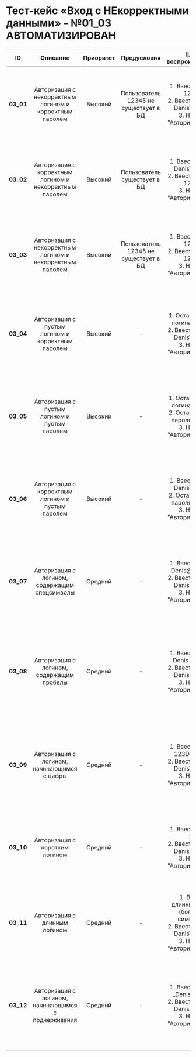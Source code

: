 # Тест-кейс «Вход с НЕкорректными данными» - №01_03 АВТОМАТИЗИРОВАН

| **ID** | **Описание** | **Приоритет** | **Предусловия** | **Шаги воспроизведения** | **Ожидаемый результат** |
| :-: | :-: | :-: | :-: | :-: | :-: |
| **03_01** | Авторизация с некорректным логином и корректным паролем | Высокий | Пользователь 12345 не существует в БД | 1. Ввести логин: 12345<br>2. Ввести пароль: DenisTest123<br>3. Нажать "Авторизоваться" | 1. Появляется попап с ошибкой<br>2. Заголовок ошибки: "ОШИБКА №1005"<br>3. Текст ошибки: "USER IS NO EXISTS"<br>4. Вход не выполняется |
| **03_02** | Авторизация с корректным логином и некорректным паролем | Высокий | Пользователь существует в БД | 1. Ввести логин: DenisTest123<br>2. Ввести пароль: 12345<br>3. Нажать "Авторизоваться" | 1. Появляется попап с ошибкой<br>2. Заголовок ошибки: "ОШИБКА №1002"<br>3. Текст ошибки: "WRONG LOGIN OR PASSWORD"<br>4. Вход не выполняется |
| **03_03** | Авторизация с некорректным логином и некорректным паролем | Высокий | Пользователь 12345 не существует в БД | 1. Ввести логин: 12345<br>2. Ввести пароль: 12345<br>3. Нажать "Авторизоваться" | 1. Появляется попап с ошибкой<br>2. Заголовок ошибки: "ОШИБКА №1005"<br>3. Текст ошибки: "USER IS NO EXISTS"<br>4. Вход не выполняется |
| **03_04** | Авторизация с пустым логином и корректным паролем | Высокий | - | 1. Оставить поле логина пустым<br>2. Ввести пароль: DenisTest123<br>3. Нажать "Авторизоваться" | 1. Появляется попап с ошибкой<br>2. Заголовок ошибки: "ОШИБКА №1001"<br>3. Текст ошибки: "PARAMS LOGIN OR PASSWORD NOT SET"<br>4. Вход не выполняется |
| **03_05** | Авторизация с пустым логином и пустым паролем | Высокий | - | 1. Оставить поле логина пустым<br>2. Оставить поле пароля пустым<br>3. Нажать "Авторизоваться" | 1. Появляется попап с ошибкой<br>2. Заголовок ошибки: "ОШИБКА №1001"<br>3. Текст ошибки: "PARAMS LOGIN OR PASSWORD NOT SET"<br>4. Вход не выполняется |
| **03_06** | Авторизация с корректным логином и пустым паролем | Высокий | - | 1. Ввести логин: DenisTest123<br>2. Оставить поле пароля пустым<br>3. Нажать "Авторизоваться" | 1. Появляется попап с ошибкой<br>2. Заголовок ошибки: "ОШИБКА №1001"<br>3. Текст ошибки: "PARAMS LOGIN OR PASSWORD NOT SET"<br>4. Вход не выполняется |
| **03_07** | Авторизация с логином, содержащим спецсимволы | Средний | - | 1. Ввести логин: Denis@Test123<br>2. Ввести пароль: DenisTest123<br>3. Нажать "Авторизоваться" | 1. Появляется попап с ошибкой<br>2. Заголовок ошибки: "ОШИБКА №1009"<br>3. Текст ошибки: "НЕДОПУСТИМЫЕ СИМВОЛЫ В ЛОГИНЕ"<br>4. Вход не выполняется |
| **03_08** | Авторизация с логином, содержащим пробелы | Средний | - | 1. Ввести логин: Denis Test123<br>2. Ввести пароль: DenisTest123<br>3. Нажать "Авторизоваться" | 1. Появляется попап с ошибкой<br>2. Заголовок ошибки: "ОШИБКА №1010"<br>3. Текст ошибки: "ЛОГИН СОДЕРЖИТ ПРОБЕЛЫ ИЛИ СПЕЦИАЛЬНЫЕ СИМВОЛЫ"<br>4. Вход не выполняется |
| **03_09** | Авторизация с логином, начинающимся с цифры | Средний | - | 1. Ввести логин: 123DenisTest<br>2. Ввести пароль: DenisTest123<br>3. Нажать "Авторизоваться" | 1. Появляется попап с ошибкой<br>2. Заголовок ошибки: "ОШИБКА №1008"<br>3. Текст ошибки: "ЛОГИН НАЧИНАЕТСЯ С ЦИФРЫ ИЛИ ПОДЧЕРКИВАНИЯ"<br>4. Вход не выполняется |
| **03_10** | Авторизация с коротким логином | Средний | - | 1. Ввести логин: De<br>2. Ввести пароль: DenisTest123<br>3. Нажать "Авторизоваться" | 1. Появляется попап с ошибкой<br>2. Заголовок ошибки: "ОШИБКА №1007"<br>3. Текст ошибки: "НЕПРАВИЛЬНАЯ ДЛИНА ЛОГИНА"<br>4. Вход не выполняется |
| **03_11** | Авторизация с длинным логином | Средний | - | 1. Ввести длинный логин (более 30 символов)<br>2. Ввести пароль: DenisTest123<br>3. Нажать "Авторизоваться" | 1. Появляется попап с ошибкой<br>2. Заголовок ошибки: "ОШИБКА №1007"<br>3. Текст ошибки: "НЕПРАВИЛЬНАЯ ДЛИНА ЛОГИНА"<br>4. Вход не выполняется |
| **03_12** | Авторизация с логином, начинающимся с подчеркивания | Средний | - | 1. Ввести логин: _DenisTest123<br>2. Ввести пароль: DenisTest123<br>3. Нажать "Авторизоваться" | 1. Появляется попап с ошибкой<br>2. Заголовок ошибки: "ОШИБКА №1008"<br>3. Текст ошибки: "ЛОГИН НАЧИНАЕТСЯ С ЦИФРЫ ИЛИ ПОДЧЕРКИВАНИЯ"<br>4. Вход не выполняется |
